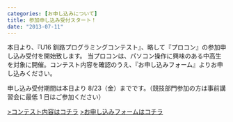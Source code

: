 ```yaml
---
categories: [お申し込みについて]
title: 参加申し込み受付スタート！
date: "2013-07-11"
---
```


本日より、『U16 釧路プログラミングコンテスト』、略して『プロコン』の参加申し込み受付を開始致します。
当プロコンは、パソコン操作に興味のある中高生を対象に開催。コンテスト内容を確認のうえ、『お申し込みフォーム』よりお申し込みください。

申し込み受付期間は本日より 8/23（金）までです。（競技部門参加の方は事前講習会に最低 1 日はご参加ください）

<a href="http://procon.kushi.ro/contest" title="釧路プロコン内容" target="_blank">>コンテスト内容はコチラ</a>
<a href="http://procon.kushi.ro/form" title="釧路プロコン申し込み" target="_blank">>お申し込みフォームはコチラ</a>
